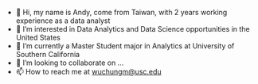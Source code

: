 - 👋 Hi, my name is Andy, come from Taiwan, with 2 years working experience as a data analyst
- 👀 I’m interested in Data Analytics and Data Science opportunities in the United States
- 🌱 I’m currently a Master Student major in Analytics at University of Southern California
- 💞️ I’m looking to collaborate on ...
- 📫 How to reach me at wuchungm@usc.edu

<!---
andywu96/andywu96 is a ✨ special ✨ repository because its `ABOUTME.md` (this file) appears on your GitHub profile.
You can click the Preview link to take a look at your changes.
--->

